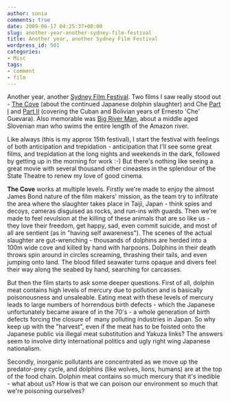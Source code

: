```yaml
---
author: sonia
comments: true
date: 2009-06-17 04:25:37+00:00
slug: another-year-another-sydney-film-festival
title: Another year, another Sydney Film Festival
wordpress_id: 501
categories:
- Misc
tags:
- comment
- film
---
```


Another year, another [Sydney Film Festival](http://www.sydneyfilmfestival.org/default.aspx). Two films I saw really stood out - [The Cove](http://thecovemovie.com/) (about the continued Japanese dolphin slaughter) and Che [Part I](http://www.imdb.com/title/tt0892255/) and [Part II](http://www.imdb.com/title/tt0374569/) (covering the Cuban and Bolivian years of Ernesto 'Che' Guevara). Also memorable was [Big River Man](http://www.bigriverman.com/), about a middle aged  Slovenian man who swims the entire length of the Amazon river.

Like always (this is my approx 15th festival), I start the festival with feelings of both anticipation and trepidation - anticipation that I'll see some great films, and trepidation at the long nights and weekends in the dark, followed by getting up in the morning for work :-) But there's nothing like seeing a great movie with several thousand other cineastes in the splendour of the State Theatre to renew my love of good cinema.

**The Cove** works at multiple levels. Firstly we're made to enjoy the almost James Bond nature of the film makers' mission, as the team try to infiltrate the area where the slaughter takes place in Taiji, Japan - think spies and decoys, cameras disguised as rocks, and run-ins with guards. Then we're made to feel revulsion at the killing of these animals that are so like us - they love their freedom, get happy, sad, even commit suicide, and most of all are sentient (as in "having self awareness"). The scenes of the actual slaughter are gut-wrenching - thousands of dolphins are herded into a 100m wide cove and killed by hand with harpoons. Dolphins in their death throws spin around in circles screaming, thrashing their tails, and even jumping onto land. The blood filled seawater turns opaque and divers feel their way along the seabed by hand, searching for carcasses.

But then the film starts to ask some deeper questions. First of all, dolphin meat contains high levels of mercury due to pollution and is basically poisonousness and unsaleable. Eating meat with these levels of mercury leads to large numbers of horrendous birth defects - which the Japanese unfortunately became aware of in the 70's - a whole generation of birth defects forcing the closure of  many polluting industries in Japan. So why keep up with the "harvest", even if the meat has to be foisted onto the Japanese public via illegal meat substitution and Yakuza links? The answers seem to involve dirty international politics and ugly right wing Japanese nationalism.

Secondly, inorganic pollutants are concentrated as we move up the predator-prey cycle, and dolphins (like wolves, lions, humans) are at the top of the food chain. Dolphin meat contains so much mercury that it's inedible - what about us? How is that we can poison our environment so much that we're poisoning ourselves?
